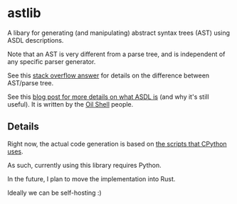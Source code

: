 astlib
=======
A libary for generating (and manipulating) abstract syntax trees (AST) using ASDL descriptions.

Note that an AST is very different from a parse tree, and is independent of any specific parser generator.

See this [stack overflow answer](https://stackoverflow.com/a/9864571/5713037) for details on the difference between AST/parse tree.

See this [blog post for more details on what ASDL is](https://www.oilshell.org/blog/2016/12/11.html) (and why it's still useful). It is written by the [Oil Shell](https://www.oilshell.org/) people.

## Details
Right now, the actual code generation is based on [the scripts that CPython uses](https://github.com/python/cpython/blob/v3.10.0/Parser/asdl.py).

As such, currently using this library requires Python.

In the future, I plan to move the implementation into Rust.

Ideally we can be self-hosting :)
